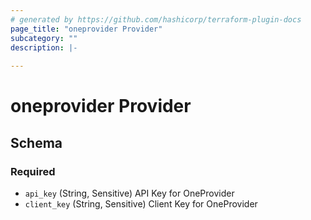 ```yaml
---
# generated by https://github.com/hashicorp/terraform-plugin-docs
page_title: "oneprovider Provider"
subcategory: ""
description: |-
  
---
```


# oneprovider Provider





<!-- schema generated by tfplugindocs -->
## Schema

### Required

- `api_key` (String, Sensitive) API Key for OneProvider
- `client_key` (String, Sensitive) Client Key for OneProvider
